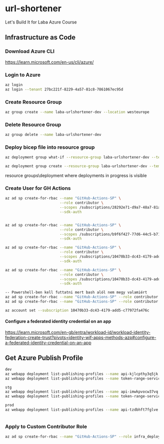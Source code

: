 # url-shortener
Let's Build It for Laba Azure Course

## Infrastructure as Code

### Download Azure CLI
https://learn.microsoft.com/en-us/cli/azure/

### Login to Azure
``` bash
az login
az login --tenant 27bc221f-8229-4a57-81c8-7861067ec95d

```

### Create Resource Group
``` bash
az group create --name laba-urlshortener-dev --location westeurope
```

### Delete Resource Group

``` bash
az group delete --name laba-urlshortener-dev
```

### Deploy bicep file into resource group

``` bash
az deployment group what-if --resource-group laba-urlshortener-dev --template-file main.bicep

az deployment group create --resource-group laba-urlshortener-dev --template-file main.bicep
```
resource groups\deployment where deployments in progress is visible


### Create User for GH Actions

``` bash
az ad sp create-for-rbac --name "GitHub-Actions-SP" \
                         --role contributor \
                         --scopes /subscriptions/28292e71-d9a7-48a7-81a2-526c30098a2a \
                         --sdk-auth


az ad sp create-for-rbac --name "GitHub-Actions-SP" \
                         --role contributor \
                         --scopes /subscriptions/b9f6f427-77d6-44c5-b71e-6369dda78728 \
                         --sdk-auth

az ad sp create-for-rbac --name "GitHub-Actions-SP" \
                         --role contributor \
                         --scopes /subscriptions/10470b33-dc43-4179-add5-c77972fa476c \
                         --sdk-auth

az ad sp create-for-rbac --name "GitHub-Actions-SP" \
                         --role contributor \
                         --scopes /subscriptions/10470b33-dc43-4179-add5-c77972fa476c \
                         --sdk-auth

-- Powershell-ben kell futtatni mert bash alól nem megy valamiért                         
az ad sp create-for-rbac --name "GitHub-Actions-SP" --role contributor --scopes /subscriptions/10470b33-dc43-4179-add5-c77972fa476c --sdk-auth
az ad sp create-for-rbac --name "GitHub-Actions-SP" --role contributor --scopes /subscriptions/28292e71-d9a7-48a7-81a2-526c30098a2a --sdk-auth

az account set --subscription 10470b33-dc43-4179-add5-c77972fa476c
```

#### Configure a federated identity credential on an app

https://learn.microsoft.com/en-gb/entra/workload-id/workload-identity-federation-create-trust?pivots=identity-wif-apps-methods-azp#configure-a-federated-identity-credential-on-an-app

## Get Azure Publish Profile

``` bash
dev
az webapp deployment list-publishing-profiles --name api-kjlcpthy3q5jk --resource-group laba-urlshortener-dev --xml
az webapp deployment list-publishing-profiles --name token-range-service-kjlcpthy3q5jk --resource-group laba-urlshortener-dev --xml

stg
az webapp deployment list-publishing-profiles --name api-imwkpvocw37vq --resource-group laba-urlshortener-stg --xml
az webapp deployment list-publishing-profiles --name token-range-service-imwkpvocw37vq --resource-group laba-urlshortener-stg --xml

prod
az webapp deployment list-publishing-profiles --name api-tzdbhft7fglve --resource-group laba-urlshortener-prd --xml



```


### Apply to Custom Contributor Role
``` bash
az ad sp create-for-rbac --name "GitHub-Actions-SP" --role infra_deploy --scopes /subscriptions/28292e71-d9a7-48a7-81a2-526c30098a2a --sdk-auth
```